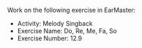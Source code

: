 Work on the following exercise in EarMaster:
- Activity: Melody Singback
- Exercise Name: Do, Re, Me, Fa, So
- Exercise Number: 12.9
